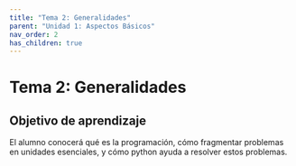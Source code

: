 ```yaml
---
title: "Tema 2: Generalidades"
parent: "Unidad 1: Aspectos Básicos"
nav_order: 2
has_children: true
---
```


# Tema 2: Generalidades

## Objetivo de aprendizaje

El alumno conocerá qué es la programación, cómo fragmentar problemas en unidades esenciales, y cómo python ayuda a resolver estos problemas.

